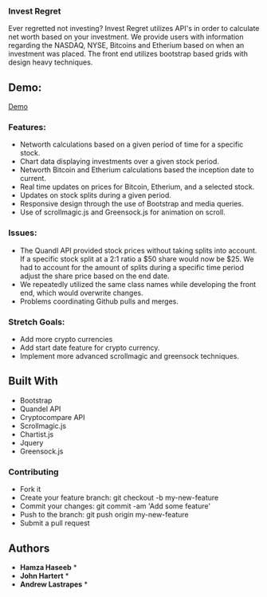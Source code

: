 ### Invest Regret


Ever regretted not investing? Invest Regret utilizes API's in order to calculate net worth based on your investment.
We provide users with information regarding the NASDAQ, NYSE, Bitcoins and Etherium based on when an investment was placed. The front end utilizes bootstrap based grids with design heavy techniques.

## Demo:
[Demo](investregret.com)

### Features:

* Networth calculations based on a given period of time for a specific stock.
* Chart data displaying investments over a given stock period.
* Networth Bitcoin and Etherium calculations based the inception date to current.
* Real time updates on prices for Bitcoin, Etherium, and a selected stock.
* Updates on stock splits during a given period.
* Responsive design through the use of Bootstrap and media queries.
* Use of scrollmagic.js and Greensock.js for animation on scroll.


### Issues:
* The Quandl API provided stock prices without taking splits into account. If a specific stock split at a 2:1 ratio a $50 share would now be $25. We had to account for the amount of splits during a specific time period adjust the share price based on the end date.
* We repeatedly utilized the same class names while developing the front end, which would overwrite changes.
* Problems coordinating Github pulls and merges.


### Stretch Goals: 
* Add more crypto currencies
* Add start date feature for crypto currency.
* Implement more advanced scrollmagic and greensock techniques. 


## Built With

* Bootstrap
* Quandel API
* Cryptocompare API
* Scrollmagic.js
* Chartist.js
* Jquery
* Greensock.js

### Contributing

* Fork it
* Create your feature branch: git checkout -b my-new-feature
* Commit your changes: git commit -am 'Add some feature'
* Push to the branch: git push origin my-new-feature
* Submit a pull request 


## Authors

* **Hamza Haseeb** *
* **John Hartert** *
* **Andrew Lastrapes** *
